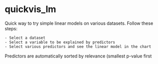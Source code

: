 # quickvis_lm
Quick way to try simple linear models on various datasets. 
Follow these steps:

    - Select a dataset
    - Select a variable to be explained by predictors
    - Select various predictors and see the linear model in the chart

Predictors are automatically sorted by relevance (smallest p-value first
